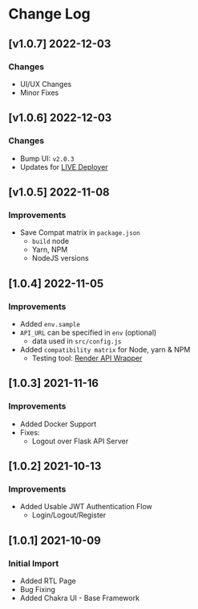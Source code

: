 # Change Log

## [v1.0.7] 2022-12-03
### Changes

- UI/UX Changes
- Minor Fixes

## [v1.0.6] 2022-12-03
### Changes

- Bump UI:  `v2.0.3`
- Updates for [LIVE Deployer](https://appseed.us/go-live/)

## [v1.0.5] 2022-11-08
### Improvements

- Save Compat matrix in `package.json`
  - `build` node
  - Yarn, NPM
  - NodeJS versions

## [1.0.4] 2022-11-05
### Improvements

- Added `env.sample`
- `API_URL` can be specified in `env` (optional)
  - data used in `src/config.js`  
- Added `compatibility matrix` for Node, yarn & NPM
  - Testing tool: [Render API Wrapper](https://github.com/app-generator/deploy-automation-render)

## [1.0.3] 2021-11-16
### Improvements

- Added Docker Support
- Fixes:
  - Logout over Flask API Server

## [1.0.2] 2021-10-13
### Improvements

- Added Usable JWT Authentication Flow
  - Login/Logout/Register

## [1.0.1] 2021-10-09
### Initial Import

- Added RTL Page
- Bug Fixing
- Added Chakra UI - Base Framework
